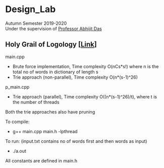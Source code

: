 # Design_Lab 
Autumn Semester 2019-2020  <br />
Under the supervision of [Professor Abhijit Das](http://cse.iitkgp.ac.in/~abhij/) 

## Holy Grail of Logology [[Link](https://en.wikipedia.org/wiki/Word_square#Order_10_squares)]

main.cpp   
  * Brute force implementation, Time complexity O(nCs*s!) where n is the total no of words in dictionary of length s
  * Trie approach (non-parallel), Time complexity O(n*(s-1)^26)
         
p_main.cpp 
  * Trie approach (parallel), Time complexity O((n*(s-1)^26)/t), where t is the number of threads

Both the trie approaches also have pruning

To compile:<br /> 
  * g++ main.cpp main.h -lpthread
  
To run:  (input.txt contains no of words first and then words as input)<br />
  * ./a.out 
  
All constants are defined in main.h
